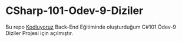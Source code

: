﻿# CSharp-101-Odev-9-Diziler
Bu repo [Kodluyoruz](https://www.kodluyoruz.org) Back-End Eğitiminde oluşturduğum C#101 Ödev-9 Diziler Projesi için açılmıştır.

